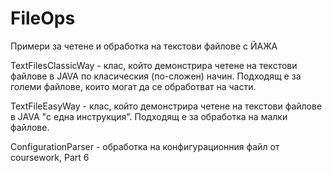 # FileOps

Примери за четене и обработка на текстови файлове с ЙАЖА

TextFilesClassicWay - клас, който демонстрира четене на текстови файлове в JAVA по класическия (по-сложен) начин. Подходящ е за големи файлове, които могат да се обработват на части.

TextFileEasyWay - клас, който демонстрира четене на текстови файлове в JAVA "с една инструкция". Подходящ е за обработка на малки файлове.

ConfigurationParser - обработка на конфигурационния файл от coursework, Part 6